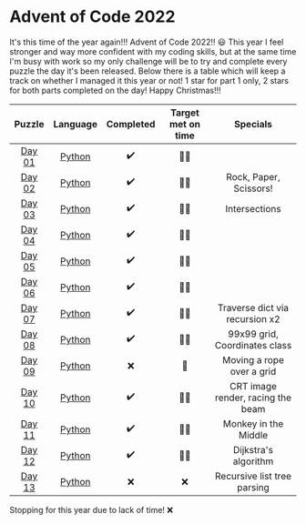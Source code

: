 # Advent of Code 2022

It's this time of the year again!!! Advent of Code 2022!! :smiley:
This year I feel stronger and way more confident with my coding skills, but at the same time I'm busy with work so my only challenge will be to try and complete every puzzle the day it's been released. Below there is a table which will keep a track on whether I managed it this year or not! 1 star for part 1 only, 2 stars for both parts completed on the day! Happy Christmas!!!

|      Puzzle         |           Language             |     Completed    | Target met on time | Specials |
|:-------------------:|:------------------------------:|:----------------:|:------------------:|:----------:|
| [Day 01](./day_01)  |  [Python](./day_01/day_01.py)  |:heavy_check_mark:|:star2::star2:||
| [Day 02](./day_02)  |  [Python](./day_02/day_02.py)  |:heavy_check_mark:|:star2::star2:| Rock, Paper, Scissors!|
| [Day 03](./day_03)  |  [Python](./day_03/day_03.py)  |:heavy_check_mark:|:star2::star2:| Intersections |
| [Day 04](./day_04)  |  [Python](./day_04/day_04.py)  |:heavy_check_mark:|:star2::star2:||
| [Day 05](./day_05)  |  [Python](./day_05/day_05.py)  |:heavy_check_mark:|:star2::star2:||
| [Day 06](./day_06)  |  [Python](./day_06/day_06.py)  |:heavy_check_mark:|:star2::star2:||
| [Day 07](./day_07)  |  [Python](./day_07/day_07.py)  |:heavy_check_mark:|:star2::star2:| Traverse dict via recursion x2 |
| [Day 08](./day_08)  |  [Python](./day_08/day_08.py)  |:heavy_check_mark:|:star2::star2:| 99x99 grid, Coordinates class |
| [Day 09](./day_09)  |  [Python](./day_09/day_09.py)  |:x:|:star2:| Moving a rope over a grid |
| [Day 10](./day_10)  |  [Python](./day_10/day_10.py)  |:heavy_check_mark:|:star2::star2:| CRT image render, racing the beam |
| [Day 11](./day_11)  |  [Python](./day_11/day_11.py)  |:heavy_check_mark:|:star2::star2:| Monkey in the Middle |
| [Day 12](./day_12)  |  [Python](./day_12/day_12.py)  |:heavy_check_mark:|:star2::star2:| Dijkstra's algorithm |
| [Day 13](./day_13)  |  [Python](./day_13/day_13.py)  |:x:|:x:| Recursive list tree parsing |

Stopping for this year due to lack of time! :x:
